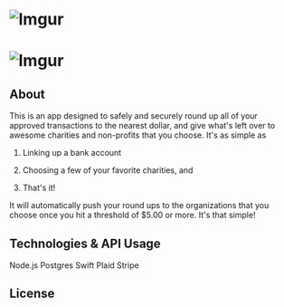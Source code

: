 # ![Imgur](http://i.imgur.com/Bwv9Kwz.png)

# ![Imgur](http://i.imgur.com/smXhS7E.png)

## About

This is an app designed to safely and securely round up all of your approved transactions to the nearest dollar, and give what's left over to awesome charities and non-profits that you choose. It's as simple as

1) Linking up a bank account  

2) Choosing a few of your favorite charities, and  

3) That's it! 

It will automatically push your round ups to the organizations that you choose once you hit a threshold of $5.00 or more. It's that simple!

## Technologies & API Usage

Node.js
Postgres
Swift
Plaid
Stripe

## License
